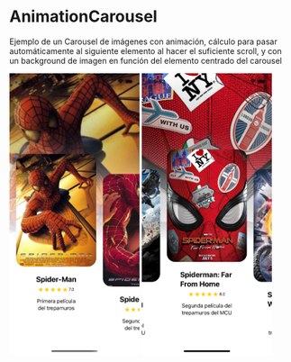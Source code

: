 # AnimationCarousel
Ejemplo de un Carousel de imágenes con animación, cálculo para pasar automáticamente al siguiente elemento al hacer el suficiente scroll, y con un background de imagen en función del elemento centrado del carousel

<img src="https://github.com/EMLCoding/AnimationCarousel/blob/master/appImages/main_screen.png" height="500"/>

<img src="https://github.com/EMLCoding/AnimationCarousel/blob/master/appImages/second_screen.png" height="500"/>
